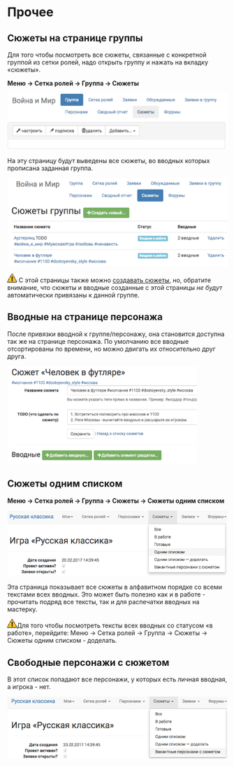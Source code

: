 # Прочее 

## Сюжеты на странице группы
Для того чтобы посмотреть все сюжеты, связанные с конкретной группой из сетки ролей, надо открыть группу и нажать на вкладку «сюжеты».

**Меню → Сетка ролей → Группа → Сюжеты**

![Сюжеты со страницы группы](plot-on-page-where.png)

На эту страницу будут выведены все сюжеты, во вводных которых прописана заданная группа.

![Сюжеты со страницы группы](plot-on-page-how.png)

![Сюжеты со страницы группы](attention.png) С этой страницы также можно [создавать сюжеты](http://docs.joinrpg.ru/ru/latest/plot/creating-plot.html), но, обратите внимание, что сюжеты и вводные созданные с этой страницы *не будут* автоматически привязаны к данной группе.

## Вводные на странице персонажа
После привязки вводной к группе/персонажу, она становится доступна так же на странице персонажа. По умолчанию все вводные отсортированы по времени, но можно двигать их относительно друг друга.

![Создание вводной](creating-input.png)

## Сюжеты одним списком

**Меню → Сетка ролей → Группа → Сюжеты → Сюжеты одним списком**

![Сюжеты одним списком](plot-all-in-one-list.png)

Эта страница показывает все сюжеты в алфавитном порядке со всеми текстами всех вводных.
Это может быть полезно как и в работе - прочитать подряд все тексты, так и для распечатки вводных на мастерку.

![Создание вводной](attention.png)Для того чтобы посмотреть тексты всех вводных со статусом «в работе», перейдите: Меню → Сетка ролей → Группа → Сюжеты → Сюжеты одним списком - доделать.


## Свободные персонажи с сюжетом

В этот список попадают все персонажи, у которых есть личная вводная, а игрока - нет.

![Сюжеты одним списком](plot-vacancies.png)
